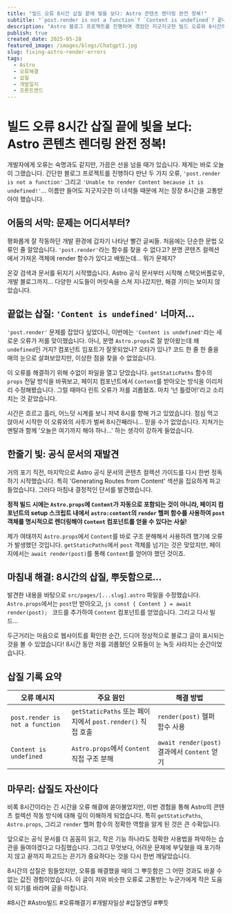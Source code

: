 ```yaml
---
title: "빌드 오류 8시간 삽질 끝에 빛을 보다: Astro 콘텐츠 렌더링 완전 정복!"
subtitle: "`post.render is not a function`? `Content is undefined`? 끝나지 않을 것 같던 오류 해결 여정"
description: "Astro 블로그 프로젝트를 진행하며 겪었던 지긋지긋한 빌드 오류와 8시간의 사투, 그리고 마침내 해결했을 때의 감격을 기록합니다."
publish: true
created_date: 2025-05-28
featured_image: /images/blogs/Chatgpt1.jpg
slug: fixing-astro-render-errors
tags:
  - Astro
  - 오류해결
  - 삽질
  - 개발일지
  - 프론트엔드
---
```


# 빌드 오류 8시간 삽질 끝에 빛을 보다: Astro 콘텐츠 렌더링 완전 정복!

개발자에게 오류는 숙명과도 같지만, 가끔은 선을 넘을 때가 있습니다. 제게는 바로 오늘이 그랬습니다. 간단한 블로그 프로젝트를 진행하다 만난 두 가지 오류, `'post.render is not a function'` 그리고 `'Unable to render Content because it is undefined!'`... 이름만 들어도 지긋지긋한 이 녀석들 때문에 저는 장장 8시간을 고통받아야 했습니다.

## 어둠의 서막: 문제는 어디서부터?

평화롭게 잘 작동하던 개발 환경에 갑자기 나타난 빨간 글씨들. 처음에는 단순한 문법 오류인 줄 알았습니다. `'post.render'`라는 함수를 찾을 수 없다고? 분명 콘텐츠 컬렉션에서 가져온 객체에 render 함수가 있다고 배웠는데... 뭐가 문제지?

온갖 검색과 문서를 뒤지기 시작했습니다. Astro 공식 문서부터 시작해 스택오버플로우, 개발 블로그까지... 다양한 시도들이 머릿속을 스쳐 지나갔지만, 해결 기미는 보이지 않았습니다.

## 끝없는 삽질: `'Content is undefined'` 너마저...

`'post.render'` 문제를 잡았다 싶었더니, 이번에는 `'Content is undefined'`라는 새로운 오류가 저를 맞이했습니다. 아니, 분명 `Astro.props`로 잘 받아왔는데 왜 `undefined`인 거지? 컴포넌트 임포트가 잘못되었나? 오타가 있나? 코드 한 줄 한 줄을 매의 눈으로 살펴보았지만, 이상한 점을 찾을 수 없었습니다.

이 오류를 해결하기 위해 수없이 파일을 열고 닫았습니다. `getStaticPaths` 함수의 `props` 전달 방식을 바꿔보고, 페이지 컴포넌트에서 `Content`를 받아오는 방식을 이리저리 수정해봤습니다. 그럴 때마다 린트 오류가 저를 괴롭혔죠. 마치 '넌 틀렸어!'라고 소리치는 것 같았습니다.

시간은 흐르고 흘러, 어느덧 시계를 보니 저녁 8시를 향해 가고 있었습니다. 점심 먹고 앉아서 시작한 이 오류와의 사투가 벌써 8시간째라니... 믿을 수가 없었습니다. 지쳐가는 멘탈과 함께 '오늘은 여기까지 해야 하나...' 하는 생각이 강하게 들었습니다.

## 한줄기 빛: 공식 문서의 재발견

거의 포기 직전, 마지막으로 Astro 공식 문서의 콘텐츠 컬렉션 가이드를 다시 한번 정독하기 시작했습니다. 특히 'Generating Routes from Content' 섹션을 집요하게 파고들었습니다. 그러다 마침내 결정적인 단서를 발견했습니다.

**정적 빌드 시에는 `Astro.props`에 `Content`가 자동으로 포함되는 것이 아니라, 페이지 컴포넌트의 setup 스크립트 내에서 `astro:content`의 `render` 헬퍼 함수를 사용하여 `post` 객체를 명시적으로 렌더링해야 `Content` 컴포넌트를 얻을 수 있다는 사실!**

제가 여태까지 `Astro.props`에서 `Content`를 바로 구조 분해해서 사용하려 했기에 오류가 발생했던 것입니다. `getStaticPaths`에서 `post` 객체를 넘기는 것은 맞았지만, 페이지에서는 `await render(post)`를 통해 `Content`를 얻어야 했던 것이죠.

## 마침내 해결: 8시간의 삽질, 뿌듯함으로...

발견한 내용을 바탕으로 `src/pages/[...slug].astro` 파일을 수정했습니다. `Astro.props`에서는 `post`만 받아오고, `js
const { Content } = await render(post);
` 코드를 추가하여 `Content` 컴포넌트를 얻었습니다. 그리고 다시 빌드...

두근거리는 마음으로 웹사이트를 확인한 순간, 드디어 정상적으로 블로그 글이 표시되는 것을 볼 수 있었습니다! 8시간 동안 저를 괴롭혔던 오류들이 눈 녹듯 사라지는 순간이었습니다.

## 삽질 기록 요약

| 오류 메시지                     | 주요 원인                                                  | 해결 방법                                    |
| ------------------------------- | ---------------------------------------------------------- | -------------------------------------------- |
| `post.render is not a function` | `getStaticPaths` 또는 페이지에서 `post.render()` 직접 호출 | `render(post)` 헬퍼 함수 사용                |
| `Content is undefined`          | `Astro.props`에서 `Content` 직접 구조 분해                 | `await render(post)` 결과에서 `Content` 얻기 |

## 마무리: 삽질도 자산이다

비록 8시간이라는 긴 시간을 오류 해결에 쏟아불었지만, 이번 경험을 통해 Astro의 콘텐츠 컬렉션 작동 방식에 대해 깊이 이해하게 되었습니다. 특히 `getStaticPaths`, `Astro.props`, 그리고 `render` 헬퍼 함수의 정확한 역할을 알게 된 것은 큰 수확입니다.

앞으로는 공식 문서를 더 꼼꼼히 읽고, 작은 기능 하나라도 정확한 사용법을 파악하는 습관을 들여야겠다고 다짐했습니다. 그리고 무엇보다, 어려운 문제에 부딪혔을 때 포기하지 않고 끝까지 파고드는 끈기가 중요하다는 것을 다시 한번 깨달았습니다.

8시간의 삽질은 힘들었지만, 오류를 해결했을 때의 그 뿌듯함은 그 어떤 것과도 바꿀 수 없는 값진 경험이었습니다. 이 글이 저와 비슷한 오류로 고통받는 누군가에게 작은 도움이 되기를 바라며 글을 마칩니다.

#8시간 #Astro빌드 #오류해결기 #개발자일상 #삽질엔딩 #뿌듯
